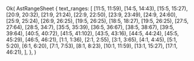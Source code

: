 Ok(
    AstRangeSheet {
        text_ranges: [
            [11:5, 11:59),
            [14:5, 14:43),
            [15:5, 15:27),
            [20:9, 20:32),
            [21:9, 21:24),
            [22:9, 22:50),
            [23:9, 23:49),
            [24:9, 24:60),
            [25:9, 25:24),
            [26:9, 26:25),
            [19:5, 26:25),
            [18:5, 18:27),
            [19:5, 26:25),
            [27:5, 27:64),
            [28:5, 34:7),
            [35:5, 35:39),
            [36:5, 36:67),
            [38:5, 38:67),
            [39:5, 39:64),
            [40:5, 40:72),
            [41:5, 41:102),
            [43:5, 43:16),
            [44:5, 44:24),
            [45:5, 45:29),
            [46:5, 46:21),
            [1:1, 1:36),
            [2:1, 2:55),
            [3:1, 3:65),
            [4:1, 4:45),
            [5:1, 5:20),
            [6:1, 6:20),
            [7:1, 7:53),
            [8:1, 8:23),
            [10:1, 11:59),
            [13:1, 15:27),
            [17:1, 46:21),
        ],
    },
)